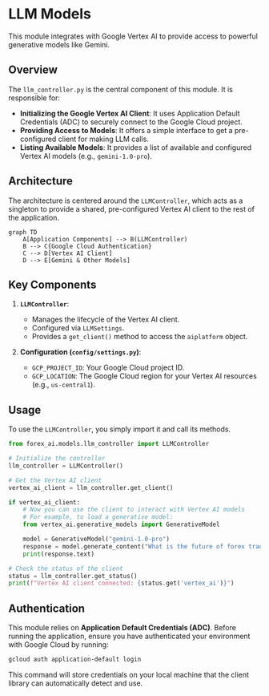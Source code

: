 # LLM Models

This module integrates with Google Vertex AI to provide access to powerful generative models like Gemini.

## Overview

The `llm_controller.py` is the central component of this module. It is responsible for:

- **Initializing the Google Vertex AI Client**: It uses Application Default Credentials (ADC) to securely connect to the Google Cloud project.
- **Providing Access to Models**: It offers a simple interface to get a pre-configured client for making LLM calls.
- **Listing Available Models**: It provides a list of available and configured Vertex AI models (e.g., `gemini-1.0-pro`).

## Architecture

The architecture is centered around the `LLMController`, which acts as a singleton to provide a shared, pre-configured Vertex AI client to the rest of the application.

```mermaid
graph TD
    A[Application Components] --> B(LLMController)
    B --> C{Google Cloud Authentication}
    C --> D[Vertex AI Client]
    D --> E[Gemini & Other Models]
```

## Key Components

1.  **`LLMController`**:
    -   Manages the lifecycle of the Vertex AI client.
    -   Configured via `LLMSettings`.
    -   Provides a `get_client()` method to access the `aiplatform` object.

2.  **Configuration (`config/settings.py`)**:
    -   `GCP_PROJECT_ID`: Your Google Cloud project ID.
    -   `GCP_LOCATION`: The Google Cloud region for your Vertex AI resources (e.g., `us-central1`).

## Usage

To use the `LLMController`, you simply import it and call its methods.

```python
from forex_ai.models.llm_controller import LLMController

# Initialize the controller
llm_controller = LLMController()

# Get the Vertex AI client
vertex_ai_client = llm_controller.get_client()

if vertex_ai_client:
    # Now you can use the client to interact with Vertex AI models
    # For example, to load a generative model:
    from vertex_ai.generative_models import GenerativeModel

    model = GenerativeModel("gemini-1.0-pro")
    response = model.generate_content("What is the future of forex trading?")
    print(response.text)

# Check the status of the client
status = llm_controller.get_status()
print(f"Vertex AI client connected: {status.get('vertex_ai')}")
```

## Authentication

This module relies on **Application Default Credentials (ADC)**. Before running the application, ensure you have authenticated your environment with Google Cloud by running:

```bash
gcloud auth application-default login
```

This command will store credentials on your local machine that the client library can automatically detect and use. 